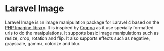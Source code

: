 # Laravel Image
Laravel Image is an image manipulation package for Laravel 4 based on the [PHP Imagine library](https://github.com/avalanche123/Imagine). It is inspired by [Croppa](https://github.com/BKWLD/croppa) as it use specially formatted urls to do the manipulations.
It supports basic image manipulations such as resize, crop, rotation and flip. It also supports effects such as negative, grayscale, gamma, colorize and blur.